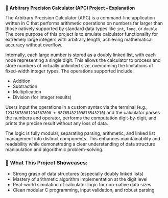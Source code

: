 📘 **Arbitrary Precision Calculator (APC) Project – Explanation**

The Arbitrary Precision Calculator (APC) is a command-line application written in C that performs arithmetic operations on numbers far larger than those natively supported by standard data types like `int`, `long`, or `double`. The core purpose of this project is to emulate calculator functionality for extremely large integers with arbitrary length, achieving mathematical accuracy without overflow.

Internally, each large number is stored as a doubly linked list, with each node representing a single digit. This allows the calculator to process and store numbers of virtually unlimited size, overcoming the limitations of fixed-width integer types. The operations supported include:

- Addition
- Subtraction
- Multiplication
- Division (for integer results)

Users input the operations in a custom syntax via the terminal (e.g., `12345678901234567890 + 98765432109876543210`) and the calculator parses the numbers and operator, performs the computation digit-by-digit, and prints the precise result without any loss of data.

The logic is fully modular, separating parsing, arithmetic, and linked list management into distinct components. This enhances maintainability and readability while demonstrating a clear understanding of data structure manipulation and algorithmic problem-solving.

### 🔹 What This Project Showcases:

- Strong grasp of data structures (especially doubly linked lists)
- Mastery of arithmetic algorithm implementation at the digit level
- Real-world simulation of calculator logic for non-native data sizes
- Clean modular C programming, input validation, and robust parsing
